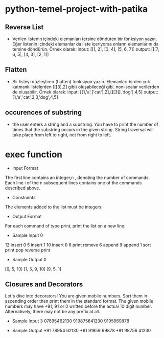 # python-temel-project-with-patika
## Reverse List

* Verilen listenin içindeki elemanları tersine döndüren bir fonksiyon yazın. Eğer listenin içindeki elemanlar da liste içeriyorsa onların elemanlarını da tersine döndürün. Örnek olarak: input: [[1, 2], [3, 4], [5, 6, 7]] output: [[[7, 6, 5], [4, 3], [2, 1]]

## Flatten
* Bir listeyi düzleştiren (flatten) fonksiyon yazın. Elemanları birden çok katmanlı listelerden ([[3],2] gibi) oluşabileceği gibi, non-scalar verilerden de oluşabilir. Örnek olarak: input: [[1,'a',['cat'],2],[[[3]],'dog'],4,5] output: [1,'a','cat',2,3,'dog',4,5]

## occurences of substring

* the user enters a string and a substring. You have to print the number of times that the substring occurs in the given string. String traversal will take place from left to right, not from right to left.
# exec function
* Input Format

The first line contains an integer,n , denoting the number of commands.
Each line  i of the n subsequent lines contains one of the commands described above.

* Constraints

The elements added to the list must be integers.
* Output Format

For each command of type print, print the list on a new line.

* Sample Input 0

12
insert 0 5
insert 1 10
insert 0 6
print
remove 6
append 9
append 1
sort
print
pop
reverse
print
* Sample Output 0

[6, 5, 10]
[1, 5, 9, 10]
[9, 5, 1]

## Closures and Decorators
Let's dive into decorators! You are given  mobile numbers. Sort them in ascending order then print them in the standard format.
The given mobile numbers may have +91, 91  or 0  written before the actual 10 digit number. Alternatively, there may not be any prefix at all.
* Sample Input
 3
07895462130
919875641230
9195969878

* Sample Output
 +91 78954 62130
+91 91959 69878
+91 98756 41230
